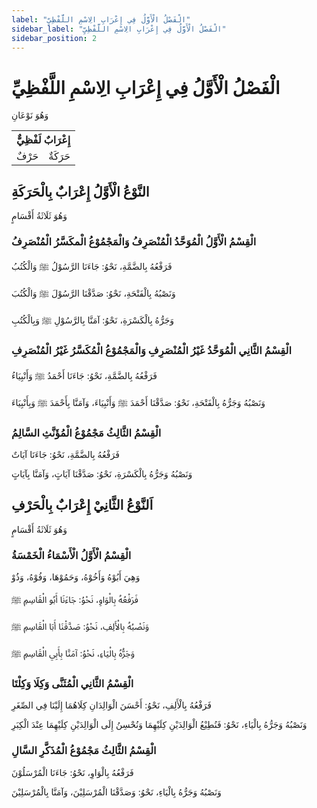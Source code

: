 ```yaml
---
label: "الْفَصْلُ الْأَوَّلُ فِي إِعْرَابِ الِاسْمِ اللَّفْظِيِّ"
sidebar_label: "الْفَصْلُ الْأَوَّلُ فِي إِعْرَابِ الِاسْمِ اللَّفْظِيِّ"
sidebar_position: 2
---
```


# الْفَصْلُ الْأَوَّلُ فِي إِعْرَابِ الِاسْمِ اللَّفْظِيِّ

 وَهُوَ نَوْعَانِ

<table>
    <tr>
        <th colspan="2">إِعْرَابٌ لَفْظِيٌّ</th>
    </tr>
    <tr>
        <td>حَرْفٌ</td>
        <td>حَرَكَةٌ</td>
    </tr>
</table>

## النَّوْعُ الْأَوَّلُ إِعْرَابٌ بِالْحَرَكَةِ

وَهُوَ ثَلَاثَةُ أَقْسَامٍ

### الْقِسْمُ الْأَوَّلُ الْمُوَحَّدُ الْمُنْصَرِفُ وَالْمَجْمُوْعُ الْمكَسَّرُ الْمُنْصَرِفُ

فَرَفْعُهُ بِالضَّمَّةِ، نَحْوُ: جَاءَنَا الرَّسُوْلُ ﷺ وَالْكُتُبُ

وَنَصْبُهُ بِالْفَتْحَةِ، نَحْوُ: صَدَّقْنَا الرَّسُوْلَ ﷺ وَالْكُتُبَ

وَجَرُّهُ بِالْكَسْرَةِ، نَحْوُ: آمَنَّا بِالرَّسُوْلِ ﷺ وَبِالْكُتُبِ

### الْقِسْمُ الثَّانِي الْمُوَحَّدُ غَيْرُ الْمُنْصَرِفِ وَالْمَجْمُوْعُ الْمُكَسَّرُ غَيْرُ الْمُنْصَرِفِ

فَرَفْعُهُ بِالضَّمَّةِ، نَحْوُ: جَاءَنَا أَحْمَدُ ﷺ وَأَنْبِيَاءُ

وَنَصْبُهُ وَجَرُّهُ بِالْفَتْحَةِ، نَحْوُ: صَدَّقْنَا أَحْمَدَ ﷺ وَأَنْبِيَاءَ، وَآمَنَّا بِأَحْمَدَ ﷺ وَبِأَنْبِيَاءَ

### الْقِسْمُ الثَّالِثُ مَجْمُوْعُ الْمُؤَنَّثِ السَّالِمُ

فَرَفْعُهُ بِالضَّمَّةِ، نَحْوُ: جَاءَنَا آيَاتٌ

وَنَصْبُهُ وَجَرُّهُ بِالْكَسْرَةِ، نَحْوُ: صَدَّقْنَا آيَاتٍ، وَآمَنَّا بِآيَاتٍ

## اَلنَّوْعُ الثَّانِيْ إِعْرَابٌ بِالْحَرْفِ

وَهُوَ ثَلَاثَةُ أَقْسَامٍ

### الْقِسْمُ الْأَوَّلُ الْأَسْمَاءُ الْخَمْسَةُ

 وَهِيَ أَبُوْهُ وَأَخُوْهُ، وَحَمُوْهَا، وَفُوْهُ، وَذُوْ

فَرَفْعُهُ بِالْوَاوِ، نَحْوُ: جَاءَنَا أَبُو الْقَاسِمِ ﷺ

وَنَصْبُهُ بِالْأَلِفِ، نَحْوُ: صَدَّقْنَا أَبَا الْقَاسِمِ ﷺ

وَجَرُّهُ بِالْيَاءِ، نَحْوُ: آمَنَّا بِأَبِي الْقَاسِمِ ﷺ 

### الْقِسْمُ الثَّانِي الْمُثَنَّی وَكِلَا وَكِلْتَا

فَرَفْعُهُ بِالْأَلِفِ، نَحْوُ: أَحْسَنَ الْوَالِدَانِ كِلَاهُمَا إِلَيْنَا فِي الصِّغَرِ

وَنَصْبُهُ وَجَرُّهُ بِالْيَاءِ، نَحْوُ: فَنُطِيْعُ الْوَالِدَيْنِ كِلَيْهِمَا وَنُحْسِنُ إِلَی الْوَالِدَيْنِ كِلَيْهِمَا عِنْدَ الْكِبَرِ

### الْقِسْمُ الثَّالِثُ مَجْمُوْعُ الْمُذَكَّرِ السَّالِ

فَرَفْعُهُ بِالْوَاوِ، نَحْوُ: جَاءَنَا الْمُرْسَلُوْنَ

وَنَصْبُهُ وَجَرُّهُ بِالْيَاءِ، نَحْوُ: وَصَدَّقْنَا الْمُرْسَلِيْنَ، وَآمَنَّا بِالْمُرْسَلِيْنَ
